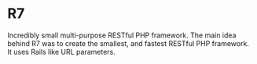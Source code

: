 R7
=============
Incredibly small multi-purpose RESTful PHP framework. The main idea behind R7 was to create the smallest, and fastest RESTful PHP framework.
It uses Rails like URL parameters.
